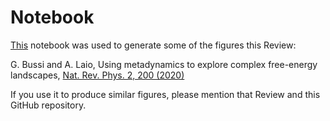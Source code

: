 # Notebook

[This](./notebook-nat-rev.ipynb) notebook was used to generate some of the figures this Review:

G. Bussi and A. Laio,
Using metadynamics to explore complex free-energy landscapes,
[Nat. Rev. Phys. 2, 200 (2020)](https://doi.org/10.1038/s42254-020-0153-0)

If you use it to produce similar figures, please mention that Review and this GitHub repository.
